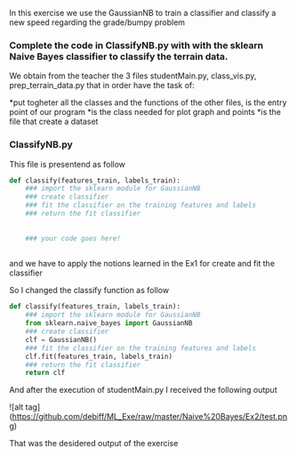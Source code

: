 In this exercise we use the GaussianNB to train a classifier and classify a new speed regarding the grade/bumpy problem

### Complete the code in ClassifyNB.py with with the sklearn Naive Bayes classifier to classify the terrain data.
We obtain from the teacher the 3 files studentMain.py, class_vis.py, prep_terrain_data.py that in order have the task of:

*put togheter all the classes and the functions of the other files, is the entry point of our program
*is the class needed for plot graph and points
*is the file that create a dataset

### ClassifyNB.py
This file is presentend as follow
```python
def classify(features_train, labels_train):   
    ### import the sklearn module for GaussianNB
    ### create classifier
    ### fit the classifier on the training features and labels
    ### return the fit classifier
    
    
    ### your code goes here!
    
```
and we have to apply the notions learned in the Ex1 for create and fit the classifier

So I changed the classify function as follow
```python
def classify(features_train, labels_train):   
    ### import the sklearn module for GaussianNB
    from sklearn.naive_bayes import GaussianNB
    ### create classifier
    clf = GaussianNB()
    ### fit the classifier on the training features and labels
    clf.fit(features_train, labels_train)
    ### return the fit classifier
    return clf
```

And after the execution of studentMain.py I received the following output   

![alt tag] (https://github.com/debiff/ML_Exe/raw/master/Naive%20Bayes/Ex2/test.png)

That was the desidered output of the exercise
 

